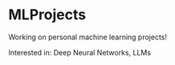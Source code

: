 # MLProjects

Working on personal machine learning projects!

Interested in: Deep Neural Networks, LLMs
